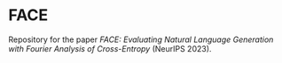 # FACE
Repository for the paper *FACE: Evaluating Natural Language Generation with
Fourier Analysis of Cross-Entropy* (NeurIPS 2023). 

```bibtex

```